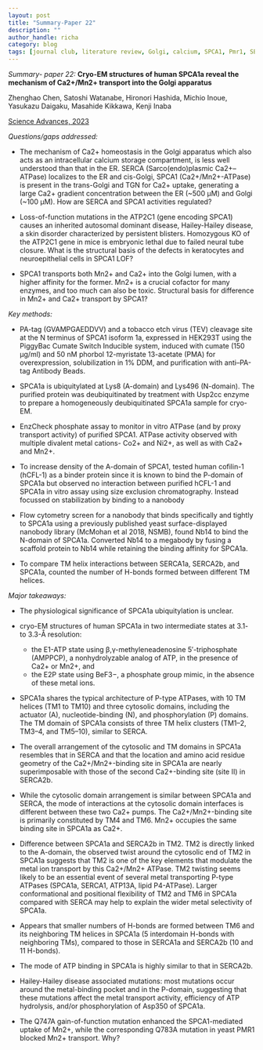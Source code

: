 ```yaml
---
layout: post
title: "Summary-Paper 22"
description: ""
author_handle: richa
category: blog
tags: [journal club, literature review, Golgi, calcium, SPCA1, Pmr1, SERCA, ATP2C1, Hailey-Hailey disease, cryo-EM, PA (podoplanin) tag, nanobody, P-type ATPase,    ]
---
```

*Summary- paper 22:*
 **Cryo-EM structures of human SPCA1a reveal the mechanism of Ca2+/Mn2+ transport into the Golgi apparatus**

Zhenghao Chen, Satoshi Watanabe, Hironori Hashida, Michio Inoue, Yasukazu Daigaku, Masahide Kikkawa, Kenji Inaba

[Science Advances, 2023](https://www.science.org/doi/10.1126/sciadv.add9742)

*Questions/gaps addressed:* 

- The mechanism of Ca2+ homeostasis in the Golgi apparatus which also acts as an intracellular calcium storage compartment, is less well understood than that in the ER. SERCA (Sarco(endo)plasmic Ca2+–ATPase) localizes to the ER and cis-Golgi, SPCA1 (Ca2+/Mn2+-ATPase) is present in the trans-Golgi and TGN for Ca2+ uptake, generating a large Ca2+ gradient concentration between the ER (~500 μM) and Golgi (~100 μM). How are SERCA and SPCA1 activities regulated?

- Loss-of-function mutations in the ATP2C1 (gene encoding SPCA1) causes an inherited autosomal dominant disease,  Hailey-Hailey disease, a skin disorder characterized by persistent blisters. Homozygous KO of the ATP2C1 gene in mice is embryonic lethal due to failed neural tube closure. What is the structural basis of the defects in keratocytes and neuroepithelial cells in SPCA1 LOF?

- SPCA1 transports both Mn2+ and Ca2+ into the Golgi lumen, with a higher affinity for the former. Mn2+ is a crucial cofactor for many enzymes, and too much can also be toxic. Structural basis for difference in Mn2+ and Ca2+ transport by SPCA1?  


*Key methods:* 

- PA-tag (GVAMPGAEDDVV) and a tobacco etch virus (TEV) cleavage site at the N terminus of SPCA1 isoform 1a, expressed in HEK293T using the PiggyBac Cumate Switch Inducible system, induced with cumate (150 μg/ml) and 50 nM phorbol 12-myristate 13-acetate (PMA) for overexpression, solubilization in 1% DDM, and purification with anti–PA-tag Antibody Beads. 

- SPCA1a is ubiquitylated at Lys8 (A-domain) and Lys496 (N-domain). The purified protein was deubiquitinated by treatment with Usp2cc enzyme to prepare a homogeneously deubiquitinated SPCA1a sample for cryo-EM.

- EnzCheck phosphate assay to monitor in vitro ATPase (and by proxy transport activity) of purified SPCA1. ATPase activity observed with multiple divalent metal cations- Co2+ and Ni2+, as well as with Ca2+ and Mn2+. 

- To increase density of the A-domain of SPCA1, tested human cofilin-1 (hCFL-1) as a binder protein since it is known to bind the P-domain of SPCA1a but observed no interaction between purified hCFL-1 and SPCA1a in vitro assay using size exclusion chromatography. Instead focussed on stabilization  by binding to a nanobody

- Flow cytometry screen for a nanobody that binds specifically and tightly to SPCA1a using a previously published yeast surface-displayed nanobody library (McMohan et al 2018, NSMB), found Nb14 to bind the N-domain of SPCA1a. Converted Nb14 to a megabody by fusing a scaffold protein to Nb14 while retaining the binding affinity for SPCA1a. 

- To compare TM helix interactions between SERCA1a, SERCA2b, and SPCA1a, counted the number of H-bonds formed between different TM helices. 


*Major takeaways:*

- The physiological significance of SPCA1a ubiquitylation is unclear.

- cryo-EM structures of human SPCA1a in two intermediate states at 3.1- to 3.3-Å resolution: 
	- the E1-ATP state using β,γ-methyleneadenosine 5′-triphosphate (AMPPCP), a nonhydrolyzable analog of ATP, in the presence of Ca2+ or Mn2+, and 
	- the E2P state using BeF3−, a phosphate group mimic, in the absence of these metal ions.

- SPCA1a shares the typical architecture of P-type ATPases, with 10 TM helices (TM1 to TM10) and three cytosolic domains, including the actuator (A), nucleotide-binding (N), and phosphorylation (P) domains. The TM domain of SPCA1a consists of three TM helix clusters (TM1–2, TM3–4, and TM5–10), similar to SERCA. 

-  The overall arrangement of the cytosolic and TM domains in SPCA1a resembles that in SERCA and that the location and amino acid residue geometry of the Ca2+/Mn2+-binding site in SPCA1a are nearly superimposable with those of the second Ca2+-binding site (site II) in SERCA2b.

- While the cytosolic domain arrangement is similar between SPCA1a and SERCA, the mode of interactions at the cytosolic domain interfaces is different between these two Ca2+ pumps. The Ca2+/Mn2+-binding site is primarily constituted by TM4 and TM6. Mn2+ occupies the same binding site in SPCA1a as Ca2+.  

- Difference between SPCA1a and SERCA2b in TM2. TM2 is directly linked to the A-domain, the observed twist around the cytosolic end of TM2 in SPCA1a suggests that TM2 is one of the key elements that modulate the metal ion transport by this Ca2+/Mn2+ ATPase. TM2 twisting seems likely to be an essential event of several metal transporting P-type ATPases (SPCA1a, SERCA1, ATP13A, lipid P4-ATPase). Larger conformational and positional flexibility of TM2 and TM6 in SPCA1a compared with SERCA may help to explain the wider metal selectivity of SPCA1a.

- Appears that smaller numbers of H-bonds are formed between TM6 and its neighboring TM helices in SPCA1a (5 interdomain H-bonds with neighboring TMs), compared to those in SERCA1a and SERCA2b (10 and 11 H-bonds). 

- The mode of ATP binding in SPCA1a is highly similar to that in SERCA2b.

- Hailey-Hailey disease associated mutations: most mutations occur around the metal-binding pocket and in the P-domain, suggesting that these mutations affect the metal transport activity, efficiency of ATP hydrolysis, and/or phosphorylation of Asp350 of SPCA1a. 

- The Q747A gain-of-function mutation enhanced the SPCA1-mediated uptake of Mn2+, while the corresponding Q783A mutation in yeast PMR1 blocked Mn2+ transport. Why? 



 




